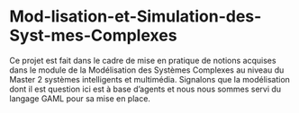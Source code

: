 # Mod-lisation-et-Simulation-des-Syst-mes-Complexes
Ce projet est fait dans le cadre de mise en pratique de notions acquises dans le module de la Modélisation des Systèmes Complexes au niveau du Master 2 systèmes intelligents et multimédia. Signalons que la modélisation dont il est question ici est à base d’agents et nous nous sommes servi du langage GAML pour sa mise en place.
